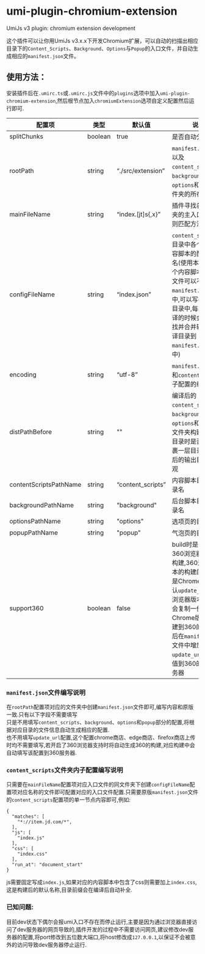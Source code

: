 # umi-plugin-chromium-extension

UmiJs v3 plugin: chromium extension development

这个插件可以让你用UmiJs v3.x.x下开发Chromium扩展，可以自动的扫描出相应目录下的`Content_Scripts`、`Background`、`Options`与`Popup`的入口文件，并自动生成相应的`manifest.json`文件。

## 使用方法：
安装插件后在`.umirc.ts`或`.umirc.js`文件中的`plugins`选项中加入`umi-plugin-chromium-extension`,然后根节点加入`chromiumExtension`选项自定义配置然后运行即可.

| 配置项 | 类型 | 默认值 | 说明 | 版本 |
| --- | --- | --- | --- | --- |
| splitChunks | boolean | true | 是否自动分割代码 | - |
| rootPath | string | “./src/extension” | `manifest.json`文件以及`content_scripts`、`background`、`options`和`popup`文件夹的所在目录 | - |
| mainFileName | string | “index.[jt]s{,x}” | 插件寻找各个文件夹的主入口时的正则匹配方法 | - |
| configFileName | string | “index.json” | `content_scripts`子目录中各个页面内容脚本的配置文件名(使用本插件后各个内容脚本的配置文件可以不写在`manifest.json`文件中,可以写在每个子目录中,每次启动编译的时候会自动寻找并合并输出到编译目录到`manifest.json`文件中) | - |
| encoding | string | “utf-8” | `manifest.json`文件和`content_scripts`子配置的编码方式 | - |
| distPathBefore | string | "" | 编译后的`content_scripts`、`background`、`options`和`popup`等文件夹构建到输出目录时是否要在包裹一层目录让编译后的输出目录更美观 | - |
| contentScriptsPathName | string | “content_scripts” | 内容脚本目录的目录名 | - |
| backgroundPathName | string | "background" | 后台脚本目录的目录名 | - |
| optionsPathName | string | "options" | 选项页的目录名 | - |
| popupPathName | string | "popup" | 气泡页的目录名 | - |
| support360 | boolean | false | build时是否构建出360浏览器版本的构建,360浏览器版本的构建的区别就是Chrome版本默认`update_url`,360浏览器版本的构建会复制一份Chrome版本的构建到360的目录,然后在`manifest.json`文件中增加`update_url`属性赋值到360的更新服务器 | 0.0.8 |

### `manifest.json`文件编写说明
在`rootPath`配置项对应的文件夹中创建`manifest.json`文件即可,编写内容和原版一致.只有以下字段不需要填写   
只是不用填写`content_scripts`、`background`、`options`和`popup`部分的配置,将根据对应目录的文件信息自动生成相应的配置.  
也不用填写`update_url`配置,这个配置chrome商店、edge商店、firefox商店上传时均不需要填写,若开启了360浏览器支持时将自动生成360的构建,对应构建中会自动填写该配置到360服务器.

### `content_scripts`文件夹内子配置编写说明
只需要在`mainFileName`配置项对应入口文件的同文件夹下创建`configFileName`配置项对应名称的文件即可配置对应的入口文件配置.只需要原版`manifest.json`文件的`content_scripts`配置项的单一节点内容即可,例如:
```
{
  "matches": [
    "*://item.jd.com/*",
  ],
  "js": [
    "index.js"
  ],
  "css": [
    "index.css"
  ],
  "run_at": "document_start"
}
```
js需要固定写成`index.js`,如果对应的内容脚本中包含了css则需要加上`index.css`,这是构建后的默认名称,目录前缀会在编译后自动补全.

### 已知问题:
目前dev状态下偶尔会报umi入口不存在而停止运行,主要是因为通过浏览器直接访问了dev服务器的网页导致的,插件开发的过程中不需要访问网页,建议修改dev服务器的配置,将port修改到五位数大端口,将host修改成`127.0.0.1`,以保证不会被意外的访问导致dev服务器停止运行.

